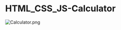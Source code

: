 # HTML_CSS_JS-Calculator
![Calculator.png](https://github.com/HidayahJadaan/HTML_CSS_JS-Calculator/blob/master/Calculator.PNG)

